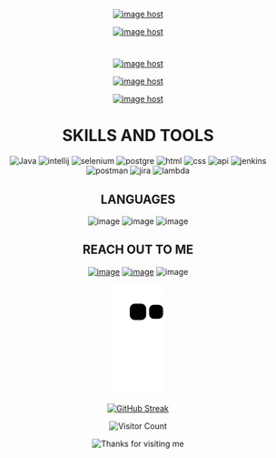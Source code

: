 
<div align="center">
  
<a href="https://imgbox.com/9ofQNqqm" target="_blank"><img src="https://images2.imgbox.com/b0/6b/9ofQNqqm_o.gif" alt="image host"/></a>
  
<a href="https://imgbox.com/EDrwlnE1" target="_blank"><img src="https://images2.imgbox.com/08/87/EDrwlnE1_o.gif" alt="image host"/></a>
  #
<a href="https://imgbox.com/DJ1I3VIO" target="_blank"><img src="https://images2.imgbox.com/a3/fb/DJ1I3VIO_o.gif" alt="image host"/></a>
  
<a href="https://imgbox.com/ddyp7aiI" target="_blank"><img src="https://images2.imgbox.com/0d/48/ddyp7aiI_o.gif" alt="image host"/></a>
  
<a href="https://imgbox.com/ZaZiM96E" target="_blank"><img src="https://images2.imgbox.com/73/60/ZaZiM96E_o.gif" alt="image host"/></a>
  #


# SKILLS AND TOOLS
![Java](https://user-images.githubusercontent.com/117115257/215229212-74d033ce-b363-4598-9d91-cc30a6ec5ab2.png)
![intellij](https://user-images.githubusercontent.com/117115257/215229510-bf20882d-ccb7-4931-9d2b-744ff16ebabd.png)
![selenium](https://user-images.githubusercontent.com/117115257/215229272-c5073ad6-6128-4243-9c50-8f6246437378.png)
![postgre](https://user-images.githubusercontent.com/117115257/215229391-20b21d72-0f9b-41e6-8e63-af4e7ee5b227.png)
![html](https://user-images.githubusercontent.com/117115257/215229547-4993d9b9-c3a4-4cb7-9e11-5841fab8df92.png)
![css](https://user-images.githubusercontent.com/117115257/215229591-a7568c77-7672-4419-b42f-f3042c6084be.png)
![api](https://user-images.githubusercontent.com/117115257/215230194-30dd0117-d4ae-4cf1-beaf-1c658e9423e9.png)
![jenkins](https://user-images.githubusercontent.com/117115257/215229357-b2a5adb9-2ba2-4e4b-a59a-7c07f0c16eb1.png)
![postman](https://user-images.githubusercontent.com/117115257/215229882-be5d18b0-905e-43cc-a80d-7fd407b4b9db.png)
![jira](https://user-images.githubusercontent.com/117115257/217906616-718205cf-fe1f-448d-bd5f-45ae4bdc22e1.png)
![lambda](https://user-images.githubusercontent.com/117115257/215232369-18556c67-8216-49e7-a419-4c62a5748dbb.png)


## LANGUAGES
![image](https://user-images.githubusercontent.com/117115257/215275583-0fcc0aa3-5e62-4a86-8e04-babc065acad1.png)
![image](https://user-images.githubusercontent.com/117115257/215275533-984afd93-2c45-4949-a9d5-4f3670987e1e.png)
![image](https://user-images.githubusercontent.com/117115257/215275550-3c3de41a-5ab1-4d54-9e65-624112d6333d.png)

  
## REACH OUT TO ME
<a href="https://www.linkedin.com/in/barandoganbas/">![image](https://user-images.githubusercontent.com/117115257/215230356-bae270fe-0902-4285-a864-1e68c2008318.png)</a>
  <a href="https://www.instagram.com/baran.the.wanderer/">![image](https://user-images.githubusercontent.com/117115257/215274344-40dd1c79-fa35-462f-bb3b-e787267b95ea.png)</a>
![image](https://user-images.githubusercontent.com/117115257/215233801-f70d7706-da8d-4a0b-96fa-7c0f60debea4.png)


  
![QA Engineer and Development](https://raw.githubusercontent.com/BaranDoganbas/BaranDoganbas/ded1a31d5ccf5c5360ed6dca7ef94fcf84851794/github-contribution-grid-snake.svg)


[![GitHub Streak](http://github-readme-streak-stats.herokuapp.com?user=barandoganbas&theme=onedark&date_format=M%20j%5B%2C%20Y%5D)](https://git.io/streak-stats) <br/> 


![Visitor Count](https://profile-counter.glitch.me/barandoganbas/count.svg)


<img height="120" alt="Thanks for visiting me" width="100%" src="https://raw.githubusercontent.com/BrunnerLivio/brunnerlivio/master/images/marquee.svg" />

  </div>

